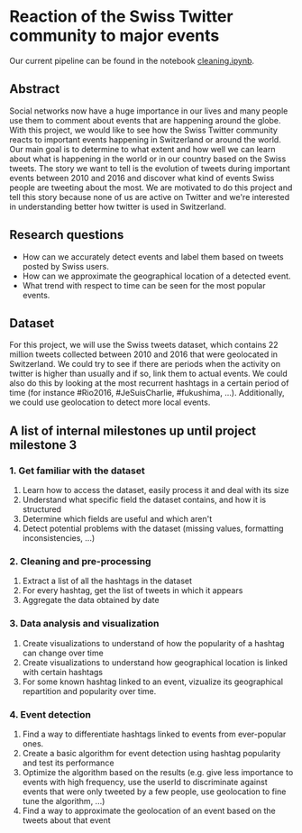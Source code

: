 # Reaction of the Swiss Twitter community to major events
Our current pipeline can be found in the notebook [cleaning.ipynb](cleaning.ipynb).

## Abstract
Social networks now have a huge importance in our lives and many people use them to comment about events that are happening around the globe. With this project, we would like to see how the Swiss Twitter community reacts to important events happening in Switzerland or around the world. Our main goal is to determine to what extent and how well we can learn about what is happening in the world or in our country based on the Swiss tweets. The story we want to tell is the evolution of tweets during important events between 2010 and 2016 and discover what kind of events Swiss people are tweeting about the most. We are motivated to do this project and tell this story because none of us are active on Twitter and we're interested in understanding better how twitter is used in Switzerland.

## Research questions
- How can we accurately detect events and label them based on tweets posted by Swiss users.
- How can we approximate the geographical location of a detected event.
- What trend with respect to time can be seen for the most popular events.

## Dataset
For this project, we will use the Swiss tweets dataset, which contains 22 million tweets collected between 2010 and 2016 that were geolocated in Switzerland. We could try to see if there are periods when the activity on twitter is higher than usually and if so, link them to actual events. We could also do this by looking at the most recurrent hashtags in a certain period of time (for instance #Rio2016, #JeSuisCharlie, #fukushima, ...). Additionally, we could use geolocation to detect more local events.

## A list of internal milestones up until project milestone 3
### 1. Get familiar with the dataset 
1. Learn how to access the dataset, easily process it and deal with its size
2. Understand what specific field the dataset contains, and how it is structured
3. Determine which fields are useful and which aren't
4. Detect potential problems with the dataset (missing values, formatting inconsistencies, ...)

### 2. Cleaning and pre-processing
1. Extract a list of all the hashtags in the dataset
2. For every hashtag, get the list of tweets in which it appears
3. Aggregate the data obtained by date

### 3. Data analysis and visualization
1. Create visualizations to understand of how the popularity of a hashtag can change over time
2. Create visualizations to understand how geographical location is linked with certain hashtags
3. For some known hashtag linked to an event, vizualize its geographical repartition and popularity over time.

### 4. Event detection
1. Find a way to differentiate hashtags linked to events from ever-popular ones.
2. Create a basic algorithm for event detection using hashtag popularity and test its performance
3. Optimize the algorithm based on the results (e.g. give less importance to events with high frequency, use the userId to discriminate against events that were only tweeted by a few people, use geolocation to fine tune the algorithm, ...)
4. Find a way to approximate the geolocation of an event based on the tweets about that event
